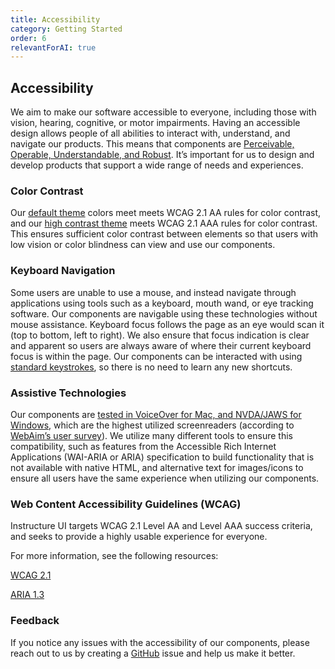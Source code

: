 ```yaml
---
title: Accessibility
category: Getting Started
order: 6
relevantForAI: true
---
```


## Accessibility

We aim to make our software accessible to everyone, including those with vision, hearing, cognitive, or motor impairments. Having an accessible design allows people of all abilities to interact with, understand, and navigate our products. This means that components are [Perceivable, Operable, Understandable, and Robust](https://www.w3.org/TR/2016/NOTE-UNDERSTANDING-WCAG20-20161007/intro.html#introduction-fourprincs-head). It’s important for us to design and develop products that support a wide range of needs and experiences.

### Color Contrast

Our [default theme](#canvas) colors meet meets WCAG 2.1 AA rules for color contrast, and our [high contrast theme](#canvas-high-contrast) meets WCAG 2.1 AAA rules for color contrast. This ensures sufficient color contrast between elements so that users with low vision or color blindness can view and use our components.

### Keyboard Navigation

Some users are unable to use a mouse, and instead navigate through applications using tools such as a keyboard, mouth wand, or eye tracking software. Our components are navigable using these technologies without mouse assistance. Keyboard focus follows the page as an eye would scan it (top to bottom, left to right). We also ensure that focus indication is clear and apparent so users are always aware of where their current keyboard focus is within the page. Our components can be interacted with using [standard keystrokes](https://webaim.org/techniques/keyboard/#testing), so there is no need to learn any new shortcuts.

### Assistive Technologies

Our components are [tested in VoiceOver for Mac, and NVDA/JAWS for Windows](https://www.canvaslms.com/accessibility), which are the highest utilized screenreaders (according to [WebAim’s user survey](https://webaim.org/projects/screenreadersurvey10/)). We utilize many different tools to ensure this compatibility, such as features from the Accessible Rich Internet Applications (WAI-ARIA or ARIA) specification to build functionality that is not available with native HTML, and alternative text for images/icons to ensure all users have the same experience when utilizing our components.

### Web Content Accessibility Guidelines (WCAG)

Instructure UI targets WCAG 2.1 Level AA and Level AAA success criteria, and seeks to provide a highly usable experience for everyone.

For more information, see the following resources:

[WCAG 2.1](https://www.w3.org/TR/WCAG21/)

[ARIA 1.3](https://www.w3.org/TR/wai-aria-1.3/)

### Feedback

If you notice any issues with the accessibility of our components, please reach out to us by creating a [GitHub](https://github.com/instructure/instructure-ui/issues) issue and help us make it better.
